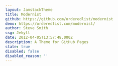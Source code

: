 ```yaml
---
layout: JamstackTheme
title: Modernist
github: https://github.com/orderedlist/modernist
demo: https://orderedlist.com/modernist/
author: Steve Smith
ssg: Jekyll
date: 2012-04-05T13:57:48.000Z
description: A Theme for GitHub Pages
stale: true
disabled: false
disabled_reason: ''
---
```

